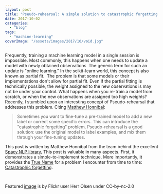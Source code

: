 ```yaml
---
layout: post
title: "Pseudo-rehearsal: A simple solution to catastrophic forgetting for NLP"
date: 2017-10-02
categories: 
  - "blog"
tags: 
  - "machine-learning"
coverImage: "/assets/images/2017/10/void.jpg"
---
```


Frequently, training a machine learning model in a single session is impossible. Most commonly, this happens when one needs to update a model with newly obtained observations. The generic term for such an update is "online learning." In the scikit-learn world, this concept is also known as partial fit.  The problem is that some models or their implementations don't allow for partial fit. Even if the partial fitting is technically possible, the weight assigned to the new observations is may not be under your control. What happens when you re-train a model from scratch, or when the new observations are assigned too high weights? Recently, I stumbled upon an interesting concept of Pseudo-rehearsal that addresses this problem. Citing [Matthew Honnibal](https://explosion.ai/blog/pseudo-rehearsal-catastrophic-forgettinghttps://explosion.ai/blog/pseudo-rehearsal-catastrophic-forgetting):

> Sometimes you want to fine-tune a pre-trained model to add a new label or correct some specific errors. This can introduce the "catastrophic forgetting" problem. Pseudo-rehearsal is a good solution: use the original model to label examples, and mix them through your fine-tuning updates.

This post is written by Matthew Honnibal from the team behind the excellent [Spacy NLP library.](https://spacy.io/) This post is valuable in many aspects. First, it demonstrates a simple-to-implement technique. More importantly, it provides the [True Name](https://en.wikipedia.org/wiki/True_name) for a problem I encounter from time to time: [Catastrophic forgetting](https://scholar.google.co.il/scholar?hl=en&q=catastrophic+forgetting&btnG=&as_sdt=1%2C5&as_sdtp=).

 

Featured [image](https://www.flickr.com/photos/herrolsen/5388521148/in/photolist-9dazB3-saPn4G-dm3Cvs-3N4e4d-7fmo8b-7fhxVV-7fhoPn-7fmpEy-7KRJAg-7fhoHZ-5YWLwy-dm3Awt-c8A9iN-7Wp5ej-c6GQfu-YashAr-xKTD9v-7fhySe-7fmqTw-3kdDn-4pj8fj-7fmrmW-dm3DDb-dm3DZh-4FXUjB-7fhwai-6gR4Jn-7fmsr9-7fmqZ7-C9BDrT-cRgK2-j61DKu-mRDqJp-2PhywT-7fmrGh-7fhyjM-jT9Npx-7pUCQT-pZDiG-7fhypp-7fmruJ-adkwq1-jmGDVa-6BsxLw-dcGQza-6VDu3i-7fhyEe-ebNqo1-pZDmc-bUvX2o) is by Flickr user Herr Olsen under CC-by-nc-2.0
